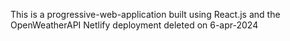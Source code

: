 This is a progressive-web-application built using React.js and the OpenWeatherAPI
Netlify deployment deleted on 6-apr-2024
